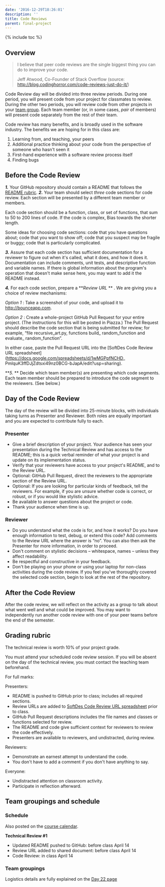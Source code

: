 ```yaml
---
date: '2016-12-29T18:26:01'
description: ''
title: Code Reviews
parent: final-project
---
```


{% include toc %}

## Overview

> I believe that peer code reviews are the single biggest thing you can do to
improve your code.
>
> Jeff Atwood, Co-Founder of Stack Overflow (source: <http://blog.codinghorror.com/code-reviews-just-do-it/>)

Code Review day will be divided into three review periods. During one period,
you will present code from your project for classmates to review. During the
other two periods, you will review code from other projects in your [team
group](/assignments/final-project/technical-reviews#TOC-Team-groupings-and-schedule). Each team member (or, in some cases, _pair_  of
members) will present code separately from the rest of their team.

Code review has many benefits, and is broadly used in the software industry.
The benefits we are hoping for in this class are:

1. Learning from, and teaching, your peers
2. Additional practice thinking about your code from the perspective of someone who hasn't seen it
3. First-hand experience with a software review process itself
4. Finding bugs

## Before the Code Review

**_1._** Your GitHub repository should contain a README that follows the [README rubric](/assignments/final-project/readme-rubric).
**_2._** Your team should select _three_  code sections for code review. Each section will be presented by a different team member or members.

Each code section should be a function, class, or set of functions, that sum
to 50 to 200 lines of code. If the code is complex, Bias towards the shorter
length.

Some ideas for choosing code sections: code that you have questions about;
code that you want to show off; code that you suspect may be fragile or buggy;
code that is particularly complicated.

**_3._**  Assure that each code section has sufficient documentation for a reviewer to figure out when it's called, what it does, and how it does it. Documentation can include comments, unit tests, and descriptive function and variable names. If there is global information about the program's operation that doesn't make sense here, you may want to add it the README instead.


**_4._**  For each code section, prepare a **_Review URL_ ** . We are giving you a choice of review mechanisms:

_Option 1_ : Take a screenshot of your code, and upload it to
<http://bounceapp.com>.

_Option 2_ : Create a whole-project GitHub Pull Request for your entire
project. (The instructions for this will be posted in Piazza.) The Pull
Request should describe the code section that is being submitted for review;
for example, “file recursive_art.py, functions build_ random_function and
evaluate_ random_function”.

In either case, paste the Pull Request URL into the [SoftDes Code Review URL
spreadsheet](https://docs.google.com/spreadsheets/d/1wMGPpfNCHD_ PmlquK3ffDJjZdtsxi49nz0BCG-bJapA/edit?usp=sharing).

**_5._ **  Decide which team member(s) are presenting which code segments. Each team member should be prepared to introduce the code segment to the reviewers. (See below.)

## Day of the Code Review

The day of the review will be divided into 25-minute blocks, with individuals
taking turns as Presenter and Reviewer. Both roles are equally important and
you are expected to contribute fully to each.

### Presenter

* Give a brief description of your project. Your audience has seen your presentation during the Technical Review and has access to the README; this is a quick verbal reminder of what your project is and update on its implementation status.
* Verify that your reviewers have access to your project's README, and to the Review URL.
* Optional: GitHub Pull Request, direct the reviewers to the appropriate section of the Review URL.
* Optional: If you are looking for particular kinds of feedback, tell the reviewers. For example, if you are unsure whether code is correct, or robust, or if you would like stylistic advice.
* Be available to answer questions about the project or code.
* Thank your audience when time is up.

### Reviewer

* Do you understand what the code is for, and how it works? Do you have enough information to test, debug, or extend this code? Add comments to the Review URL where the answer is “no”. You can also then ask the Presenter for more information, in order to proceed.
* Don't comment on stylistic decisions – whitespace, names – unless they affect readability.
* Be respectful and constructive in your feedback.
* Don't be playing on your phone or using your laptop for non-class activities during the code review. If you feel you've thoroughly covered the selected code section, begin to look at the rest of the repository.

## After the Code Review

After the code review, we will reflect on the activity as a group to talk
about what went well and what could be improved. You may want to independently
run another code review with one of your peer teams before the end of the
semester.

## Grading rubric

The technical review is worth 10% of your project grade.

You must attend your scheduled code review session. If you will be absent on
the day of the technical review, you must contact the teaching team
beforehand.

For full marks:

Presenters:

* README is pushed to GitHub prior to class; includes all required sections.
* Review URLs are added to [SoftDes Code Review URL spreadsheet](https://docs.google.com/spreadsheets/d/1wMGPpfNCHD_PmlquK3ffDJjZdtsxi49nz0BCG-bJapA/edit?usp=sharing) prior to class.
* GitHub Pull Request descriptions includes the file names and classes or functions selected for review.
* The README and code give sufficient context for reviewers to review the code effectively.
* Presenters are available to reviewers, and undistracted, during review.

Reviewers:

* Demonstrate an earnest attempt to understand the code.
* You don't have to add a comment if you don't have anything to say.

Everyone:

* Undistracted attention on classroom activity.
* Participate in reflection afterward.

## Team groupings and schedule

### Schedule

Also posted on the [course calendar](/calendar).


**Technical Review #1**

  * Updated README pushed to GitHub: before class April 14
  * Review URL added to shared document: before class April 14
  * Code Review: in class April 14

### Team groupings

Logistics details are fully explained on the [Day 22 page](/in-class-exercises/day-22)
